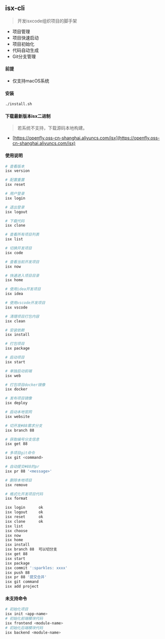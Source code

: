## isx-cli

> 开发isxcode组织项目的脚手架

- 项目管理
- 项目快速启动
- 项目初始化
- 代码自动生成
- Git分支管理

#### 前提

- 仅支持macOS系统

#### 安装

```bash
./install.sh
```

#### 下载最新版本isx二进制

> 若系统不支持，下载源码本地构建。

- [https://openfly.oss-cn-shanghai.aliyuncs.com/isx](https://openfly.oss-cn-shanghai.aliyuncs.com/isx)

#### 使用说明

```bash
# 查看版本
isx version

# 配置重置
isx reset

# 用户登录
isx login

# 退出登录
isx logout

# 下载代码
isx clone

# 查看所有项目列表
isx list

# 切换开发项目
isx code

# 查看当前开发项目
isx now

# 快速进入项目目录
isx home

# 使用idea开发项目
isx idea 

# 使用vscode开发项目
isx vscode

# 清理项目打包内容
isx clean

# 安装依赖
isx install

# 打包项目
isx package

# 启动项目
isx start 

# 单独启动前端
isx web

# 打包项目docker镜像
isx docker 

# 发布项目镜像
isx deploy 

# 启动本地官网
isx website

# 切开发#88需求分支
isx branch 88

# 获取编号分支信息
isx get 88

# 多项目git命令
isx git <command>

# 自动提交#88的pr
isx pr 88 '<message>'

# 删除本地项目
isx remove

# 格式化开发项目代码
isx format
```

```bash
isx login      ok 
isx logout     ok
isx reset      ok
isx clone      ok
isx list       
isx choose
isx now
isx home
isx install
isx branch 88  可以切分支 
isx get 88 
isx start
isx package
isx commit ':sparkles: xxxx'
isx push 88
isx pr 88 '提交合并'
isx git command 
isx add project 
```

#### 未支持命令

```bash
# 初始化项目
isx init <app-name>
# 初始化前端模块代码
isx frontend <module-name>
# 初始化后端模块代码
isx backend <module-name>
```
